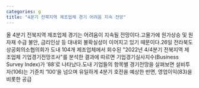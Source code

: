 ```yaml
---
categories: g
title: "4분기 전북지역 제조업체 경기 어려움 지속 전망"
---
```

올 4분기 전북지역 제조업체 경기는 어려움이 지속될 전망이다.고물가에 원가상승 및 원자재 수급 불안, 금리인상 등 대내외 불확실성이 이어지고 있기 때문이다.26일 전라북도상공회의소협의회가 도내 104개 제조업체에서 회수된 "2022년 4/4분기 전북지역 제조업체 기업경기전망조사"를 분석한 결과에 따르면 기업경기실사지수(Business Survey Index)가 ‘88’로 나타났다.도내 기업들의 항목별 경기전망을 살펴보면 설비투자(106)는 기준치 ‘100’을 넘으며 유일하게 4분기 호전을 예상한 반면, 영업이익(83)을 비롯한 공급